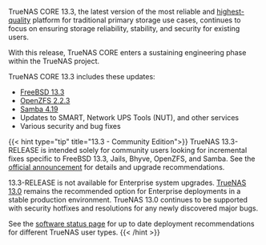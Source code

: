 &NewLine;

TrueNAS CORE 13.3, the latest version of the most reliable and [highest-quality](https://www.truenas.com/blog/gartner-peer-insights-customer-choice-for-primary-storage-in-2024/) platform for traditional primary storage use cases, continues to focus on ensuring storage reliability, stability, and security for existing users.

With this release, TrueNAS CORE enters a sustaining engineering phase within the TrueNAS project.

TrueNAS CORE 13.3 includes these updates:

* [FreeBSD 13.3](https://www.freebsd.org/releases/13.3R/relnotes/)
* [OpenZFS 2.2.3](https://github.com/openzfs/zfs/releases/tag/zfs-2.2.3)
* [Samba 4.19](https://www.samba.org/samba/history/samba-4.19.0.html)
* Updates to SMART, Network UPS Tools (NUT), and other services
* Various security and bug fixes

{{< hint type="tip" title="13.3 - Community Edition">}}
TrueNAS 13.3-RELEASE is intended solely for community users looking for incremental fixes specific to FreeBSD 13.3, Jails, Bhyve, OpenZFS, and Samba.
See the [official announcement](https://forums.truenas.com/t/truenas-core-13-3-release-in-august/10344) for details and upgrade recommendations.

13.3-RELEASE is not available for Enterprise system upgrades.
[TrueNAS 13.0](https://www.truenas.com/docs/core/13.0/) remains the recommended option for Enterprise deployments in a stable production environment.
TrueNAS 13.0 continues to be supported with security hotfixes and resolutions for any newly discovered major bugs.

See the [software status page](https://www.truenas.com/software-status/) for up to date deployment recommendations for different TrueNAS user types.
{{< /hint >}}
